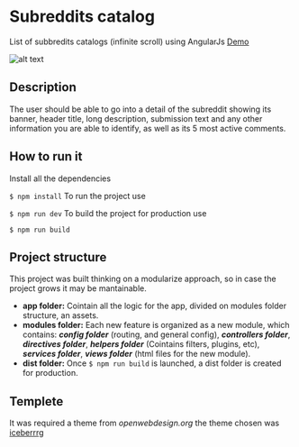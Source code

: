 # Subreddits catalog

List of subbredits catalogs (infinite scroll) using AngularJs [Demo](https://whispers16.github.io/subreddits-catalog)

![alt text](https://whispers16.github.io/subreddits-catalog/images/logo.png  "Reddit Catalog")

  
## Description
The user should be able to go into a detail of the subreddit
showing its banner, header title, long description, submission text and any other information you are able to identify, as well as its 5 most active comments.

## How to run it

Install all the dependencies

  ```$ npm install```
To run the project use

  ```$ npm run dev```
To build the project for production use

  ```$ npm run build```

## Project structure
This project was built thinking on a modularize approach, so in case the project grows it may be mantainable.

 - **app folder:** Cointain all the logic for the app, divided on modules folder structure, an assets.
 - **modules folder:** Each new feature is organized as a new module, which contains: ***config folder*** (routing, and general config), ***controllers folder***, ***directives folder***,  ***helpers folder*** (Cointains filters, plugins, etc), ***services folder***, ***views folder*** (html files for the new module).
 - **dist folder:** Once `$ npm run build` is launched, a dist folder is created for production.

## Templete

It was required a theme from *openwebdesign.org* the theme chosen was [iceberrrg](http://www.openwebdesign.org/viewdesign.phtml?id=6382&referer=%2Fbrowse.php)